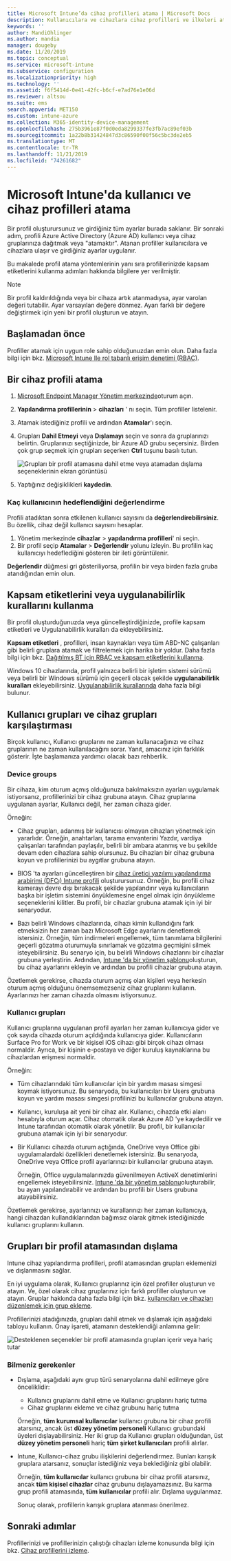 ```yaml
---
title: Microsoft Intune’da cihaz profilleri atama | Microsoft Docs
description: Kullanıcılara ve cihazlara cihaz profilleri ve ilkeleri atamak için Azure portalını kullanın. Microsoft Intune'da grupları bir profil atamasının dışında tutmayı öğrenin.
keywords: ''
author: MandiOhlinger
ms.author: mandia
manager: dougeby
ms.date: 11/20/2019
ms.topic: conceptual
ms.service: microsoft-intune
ms.subservice: configuration
ms.localizationpriority: high
ms.technology: ''
ms.assetid: f6f5414d-0e41-42fc-b6cf-e7ad76e1e06d
ms.reviewer: altsou
ms.suite: ems
search.appverid: MET150
ms.custom: intune-azure
ms.collection: M365-identity-device-management
ms.openlocfilehash: 275b3961e87f0d0eda8299337fe3fb7ac89ef03b
ms.sourcegitcommit: 1a22b8b31424847d3c86590f00f56c5bc3de2eb5
ms.translationtype: MT
ms.contentlocale: tr-TR
ms.lasthandoff: 11/21/2019
ms.locfileid: "74261682"
---
```

# <a name="assign-user-and-device-profiles-in-microsoft-intune"></a>Microsoft Intune'da kullanıcı ve cihaz profilleri atama

Bir profil oluşturursunuz ve girdiğiniz tüm ayarlar burada saklanır. Bir sonraki adım, profili Azure Active Directory (Azure AD) kullanıcı veya cihaz gruplarınıza dağıtmak veya "atamaktır". Atanan profiller kullanıcılara ve cihazlara ulaşır ve girdiğiniz ayarlar uygulanır.

Bu makalede profil atama yöntemlerinin yanı sıra profillerinizde kapsam etiketlerini kullanma adımları hakkında bilgilere yer verilmiştir.

> [!NOTE]  
> Bir profil kaldırıldığında veya bir cihaza artık atanmadıysa, ayar varolan değeri tutabilir. Ayar varsayılan değere dönmez. Ayarı farklı bir değere değiştirmek için yeni bir profil oluşturun ve atayın.

## <a name="before-you-begin"></a>Başlamadan önce

Profiller atamak için uygun role sahip olduğunuzdan emin olun. Daha fazla bilgi için bkz. [Microsoft Intune Ile rol tabanlı erişim denetimi (RBAC)](../fundamentals/role-based-access-control.md).

## <a name="assign-a-device-profile"></a>Bir cihaz profili atama

1. [Microsoft Endpoint Manager Yönetim merkezinde](https://go.microsoft.com/fwlink/?linkid=2109431)oturum açın.
2. **Yapılandırma profillerinin** > **cihazları** ' nı seçin. Tüm profiller listelenir.
3. Atamak istediğiniz profili ve ardından **Atamalar**'ı seçin.
4. Grupları **Dahil Etmeyi** veya **Dışlamayı** seçin ve sonra da gruplarınızı belirtin. Gruplarınızı seçtiğinizde, bir Azure AD grubu seçersiniz. Birden çok grup seçmek için grupları seçerken **Ctrl** tuşunu basılı tutun.

    ![Grupları bir profil atamasına dahil etme veya atamadan dışlama seçeneklerinin ekran görüntüsü](./media/device-profile-assign/group-include-exclude.png)

5. Yaptığınız değişiklikleri **kaydedin**.

### <a name="evaluate-how-many-users-are-targeted"></a>Kaç kullanıcının hedeflendiğini değerlendirme

Profili atadıktan sonra etkilenen kullanıcı sayısını da **değerlendirebilirsiniz**. Bu özellik, cihaz değil kullanıcı sayısını hesaplar.

1. Yönetim merkezinde **cihazlar** > **yapılandırma profilleri**' ni seçin.
2. Bir profil seçip **Atamalar** > **Değerlendir** yolunu izleyin. Bu profilin kaç kullanıcıyı hedeflediğini gösteren bir ileti görüntülenir.

**Değerlendir** düğmesi gri gösteriliyorsa, profilin bir veya birden fazla gruba atandığından emin olun.

## <a name="use-scope-tags-or-applicability-rules"></a>Kapsam etiketlerini veya uygulanabilirlik kurallarını kullanma

Bir profil oluşturduğunuzda veya güncelleştirdiğinizde, profile kapsam etiketleri ve Uygulanabilirlik kuralları da ekleyebilirsiniz.

**Kapsam etiketleri** , profilleri, insan kaynakları veya tüm ABD-NC çalışanları gibi belirli gruplara atamak ve filtrelemek için harika bir yoldur. Daha fazla bilgi için bkz. [Dağıtılmış BT için RBAC ve kapsam etiketlerini kullanma](../fundamentals/scope-tags.md).

Windows 10 cihazlarında, profil yalnızca belirli bir işletim sistemi sürümü veya belirli bir Windows sürümü için geçerli olacak şekilde **uygulanabilirlik kuralları** ekleyebilirsiniz. [Uygulanabilirlik kurallarında](device-profile-create.md#applicability-rules) daha fazla bilgi bulunur.

## <a name="user-groups-vs-device-groups"></a>Kullanıcı grupları ve cihaz grupları karşılaştırması

Birçok kullanıcı, Kullanıcı gruplarını ne zaman kullanacağınızı ve cihaz gruplarının ne zaman kullanılacağını sorar. Yanıt, amacınız için farklılık gösterir. İşte başlamanıza yardımcı olacak bazı rehberlik.

### <a name="device-groups"></a>Device groups

Bir cihaza, kim oturum açmış olduğunuza bakılmaksızın ayarları uygulamak istiyorsanız, profillerinizi bir cihaz grubuna atayın. Cihaz gruplarına uygulanan ayarlar, Kullanıcı değil, her zaman cihaza gider.

Örneğin:

- Cihaz grupları, adanmış bir kullanıcısı olmayan cihazları yönetmek için yararlıdır. Örneğin, anahtarları, tarama envanterini Yazdır, vardiya çalışanları tarafından paylaşılır, belirli bir ambara atanmış ve bu şekilde devam eden cihazlara sahip olursunuz. Bu cihazları bir cihaz grubuna koyun ve profillerinizi bu aygıtlar grubuna atayın.

- BIOS 'ta ayarları güncelleştiren bir [cihaz üretici yazılımı yapılandırma arabirimi (DFCı) Intune profili](device-firmware-configuration-interface-windows.md) oluşturursunuz. Örneğin, bu profili cihaz kamerayı devre dışı bırakacak şekilde yapılandırır veya kullanıcıların başka bir işletim sistemini önyüklemesine engel olmak için önyükleme seçeneklerini kilitler. Bu profil, bir cihazlar grubuna atamak için iyi bir senaryodur.

- Bazı belirli Windows cihazlarında, cihazı kimin kullandığını fark etmeksizin her zaman bazı Microsoft Edge ayarlarını denetlemek istersiniz. Örneğin, tüm indirmeleri engellemek, tüm tanımlama bilgilerini geçerli gözatma oturumuyla sınırlamak ve gözatma geçmişini silmek isteyebilirsiniz. Bu senaryo için, bu belirli Windows cihazlarını bir cihazlar grubuna yerleştirin. Ardından, [Intune 'da bir yönetim şablonu](administrative-templates-windows.md)oluşturun, bu cihaz ayarlarını ekleyin ve ardından bu profili cihazlar grubuna atayın.

Özetlemek gerekirse, cihazda oturum açmış olan kişileri veya herkesin oturum açmış olduğunu önemsemezseniz cihaz gruplarını kullanın. Ayarlarınızı her zaman cihazda olmasını istiyorsunuz.

### <a name="user-groups"></a>Kullanıcı grupları

Kullanıcı gruplarına uygulanan profil ayarları her zaman kullanıcıya gider ve çok sayıda cihazda oturum açıldığında kullanıcıya gider. Kullanıcıların Surface Pro for Work ve bir kişisel iOS cihazı gibi birçok cihazı olması normaldir. Ayrıca, bir kişinin e-postaya ve diğer kuruluş kaynaklarına bu cihazlardan erişmesi normaldir.

Örneğin:

- Tüm cihazlarındaki tüm kullanıcılar için bir yardım masası simgesi koymak istiyorsunuz. Bu senaryoda, bu kullanıcıları bir Users grubuna koyun ve yardım masası simgesi profilinizi bu kullanıcılar grubuna atayın.
- Kullanıcı, kuruluşa ait yeni bir cihaz alır. Kullanıcı, cihazda etki alanı hesabıyla oturum açar. Cihaz otomatik olarak Azure AD 'ye kaydedilir ve Intune tarafından otomatik olarak yönetilir. Bu profil, bir kullanıcılar grubuna atamak için iyi bir senaryodur.
- Bir Kullanıcı cihazda oturum açtığında, OneDrive veya Office gibi uygulamalardaki özellikleri denetlemek istersiniz. Bu senaryoda, OneDrive veya Office profil ayarlarınızı bir kullanıcılar grubuna atayın.

  Örneğin, Office uygulamalarınızda güvenilmeyen ActiveX denetimlerini engellemek isteyebilirsiniz. [Intune 'da bir yönetim şablonu](administrative-templates-windows.md)oluşturabilir, bu ayarı yapılandırabilir ve ardından bu profili bir Users grubuna atayabilirsiniz.

Özetlemek gerekirse, ayarlarınızı ve kurallarınızı her zaman kullanıcıya, hangi cihazdan kullandıklarından bağımsız olarak gitmek istediğinizde kullanıcı gruplarını kullanın.

## <a name="exclude-groups-from-a-profile-assignment"></a>Grupları bir profil atamasından dışlama

Intune cihaz yapılandırma profilleri, profil atamasından grupları eklemenizi ve dışlanmasını sağlar.

En iyi uygulama olarak, Kullanıcı gruplarınız için özel profiller oluşturun ve atayın. Ve, özel olarak cihaz gruplarınız için farklı profiller oluşturun ve atayın. Gruplar hakkında daha fazla bilgi için bkz. [kullanıcıları ve cihazları düzenlemek için grup ekleme](../fundamentals/groups-add.md).

Profillerinizi atadığınızda, grupları dahil etmek ve dışlamak için aşağıdaki tabloyu kullanın. Onay işareti, atamanın desteklendiği anlamına gelir:

![Desteklenen seçenekler bir profil atamasında grupları içerir veya hariç tutar](./media/device-profile-assign/include-exclude-user-device-groups.png)

### <a name="what-you-should-know"></a>Bilmeniz gerekenler

- Dışlama, aşağıdaki aynı grup türü senaryolarına dahil edilmeye göre önceliklidir:

  - Kullanıcı gruplarını dahil etme ve Kullanıcı gruplarını hariç tutma
  - Cihaz gruplarını ekleme ve cihaz grubunu hariç tutma

  Örneğin, **tüm kurumsal kullanıcılar** kullanıcı grubuna bir cihaz profili atarsınız, ancak üst **düzey yönetim personeli** Kullanıcı grubundaki üyeleri dışlayabilirsiniz. Her iki grup da Kullanıcı grupları olduğundan, üst **düzey yönetim personeli** hariç **tüm şirket kullanıcıları** profili alırlar.

- Intune, Kullanıcı-cihaz grubu ilişkilerini değerlendirmez. Bunları karışık gruplara atarsanız, sonuçlar istediğiniz veya beklediğiniz gibi olabilir.

  Örneğin, **tüm kullanıcılar** kullanıcı grubuna bir cihaz profili atarsınız, ancak **tüm kişisel cihazlar** cihaz grubunu dışlayamazsınız. Bu karma grup profili atamasında, **tüm kullanıcılar** profili alır. Dışlama uygulanmaz.

  Sonuç olarak, profillerin karışık gruplara atanması önerilmez.

## <a name="next-steps"></a>Sonraki adımlar

Profillerinizi ve profillerinizin çalıştığı cihazları izleme konusunda bilgi için bkz. [Cihaz profillerini izleme](device-profile-monitor.md).
